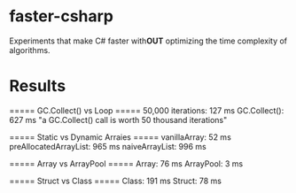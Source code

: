 # faster-csharp

Experiments that make C# faster with**OUT** optimizing the time complexity of algorithms.

# Results

===== GC.Collect() vs Loop =====
50,000 iterations: 127 ms
GC.Collect(): 627 ms
"a GC.Collect() call is worth 50 thousand iterations"

===== Static vs Dynamic Arraies =====
vanillaArray: 52 ms
preAllocatedArrayList: 965 ms
naiveArrayList: 996 ms

===== Array vs ArrayPool =====
Array: 76 ms
ArrayPool: 3 ms

===== Struct vs Class =====
Class: 191 ms
Struct: 78 ms

